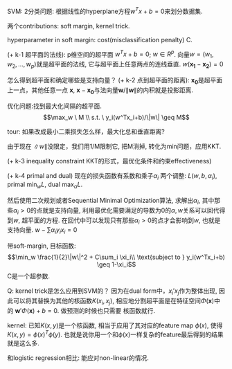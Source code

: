 SVM:
2分类问题: 根据线性的hyperplane方程$w^Tx+b=0$来划分数据集.

两个contributions: soft margin, kernel trick.

hyperparameter in soft margin: cost(misclassification penalty) C.

(+ k-1 超平面的法线): p维空间的超平面 $w^Tx+b=0$; $w \in R^p$. 向量$w = (w_1, w_2, \ldots, w_p)$就是超平面的法线, 它与超平面上任意两点的连线垂直. $w(\bm{x_1}-\bm{x_2})=0$

怎么得到超平面和确定哪些是支持向量？
(+ k-2 点到超平面的距离): $\bm{x_0}$是超平面上一点，其他任意一点 $\bm x$, $\bm x-\bm{x_0}$与法向量$\bm w/\|\bm w\|$的内积就是投影距离. 

优化问题:找到最大化间隔的超平面.
$$\max_w \ M \\ 
s.t. \ y_i(w^Tx_i+b)/\|w\| \geq M$$

tour: 如果改成最小二乘损失怎么样，最大化总和垂直距离?

由于现在 $\|w\|$没限定，我们用1/M限制它, 把M消掉, 转化为min问题，应用KKT.

(+ k-3 inequality constraint KKT的形式，最优化条件和约束effectiveness)

(+ k-4 primal and dual)
现在的损失函数有系数和乘子$\alpha_i$ 两个调整: $L(w, b, \alpha_i)$, primal $\min_w L$, dual $\max_\alpha L$.

然后使用二次规划或者Sequential Minimal Optimization算法, 求解出$\alpha_i$, 其中那些$\alpha_i>0$的点就是支持向量, 利用最优化需要满足的导数为0的$\alpha, w$关系可以回代得到$w$, 超平面的方程. 在回代中可以发现只有那些$\alpha_i>0$的点才会影响到$w$, 也就是支持向量.
$w - \sum \alpha_i y_i x_i = 0$

带soft-margin, 目标函数:
$$\min_w \frac{1}{2}\|w\|^2 + C\sum_i \xi_i\\
\text{subject to } y_i(w^Tx_i+b) \geq 1-\xi_i$$
C是一个超参数.


Q: kernel trick是怎么应用到SVM的？
因为在dual form中，$x_i'x_j$作为整体出现, 因此可以将其替换为其他的核函数$K(x_i,x_j)$, 相应地分割超平面是在特征空间$\Phi(\bm x)$中的 $\bm w'\Phi(\bm x)+b=0$. 做预测的时候也只需要
核函数就行.

kernel: 已知$K(x,y)$是一个核函数, 相当于应用了其对应的feature map $\phi(x)$, 使得$K(x,y)=\phi(x)^T\phi(y)$. 也就是说你用一个和$\phi(x)$一样复杂的feature最后得到的结果就是这么多.

和logistic regression相比: 能应对non-linear的情况.




